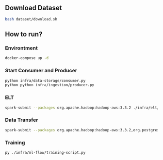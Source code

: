 ## Download Dataset

```sh
bash dataset/download.sh
```

## How to run?

### **Environtment**
```sh
docker-compose up -d
```

### **Start Consumer and Producer**
```sh
python infra/data-storage/consumer.py 
python python infra/ingestion/producer.py
```
### **ELT**
```sh
spark-submit --packages org.apache.hadoop:hadoop-aws:3.3.2 ./infra/elt/elt.py
```

### **Data Transfer**

```sh
spark-submit --packages org.apache.hadoop:hadoop-aws:3.3.2,org.postgresql:postgresql:42.5.0 ./infra/data-warehouse/data-transfer.py
```

### **Training**
```sh
py ./infra/ml-flow/training-script.py
```
